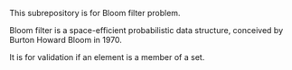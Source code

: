 This subrepository is for Bloom filter problem. <br>

Bloom filter is a space-efficient probabilistic data structure, conceived by Burton Howard Bloom in 1970. <br>

It is for validation if an element is a member of a set. 
